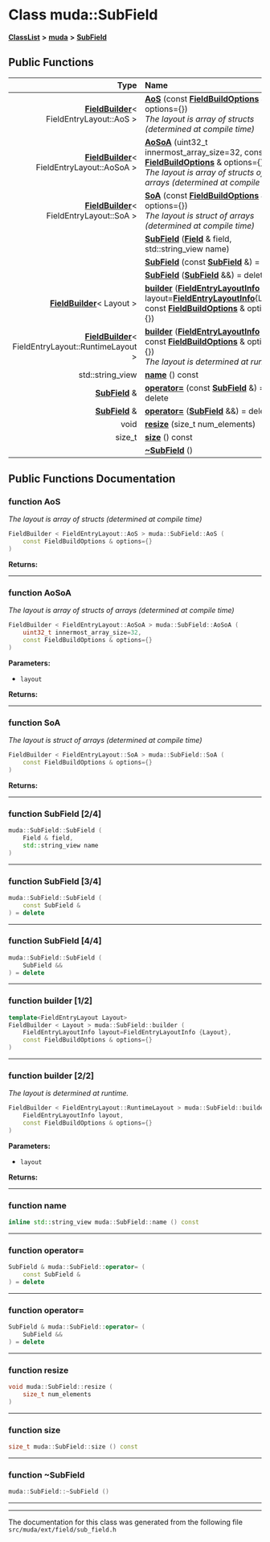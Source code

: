 

# Class muda::SubField



[**ClassList**](annotated.md) **>** [**muda**](namespacemuda.md) **>** [**SubField**](classmuda_1_1_sub_field.md)










































## Public Functions

| Type | Name |
| ---: | :--- |
|  [**FieldBuilder**](classmuda_1_1_field_builder.md)&lt; FieldEntryLayout::AoS &gt; | [**AoS**](#function-aos) (const [**FieldBuildOptions**](classmuda_1_1_field_build_options.md) & options={}) <br>_The layout is array of structs (determined at compile time)_  |
|  [**FieldBuilder**](classmuda_1_1_field_builder.md)&lt; FieldEntryLayout::AoSoA &gt; | [**AoSoA**](#function-aosoa) (uint32\_t innermost\_array\_size=32, const [**FieldBuildOptions**](classmuda_1_1_field_build_options.md) & options={}) <br>_The layout is array of structs of arrays (determined at compile time)_  |
|  [**FieldBuilder**](classmuda_1_1_field_builder.md)&lt; FieldEntryLayout::SoA &gt; | [**SoA**](#function-soa) (const [**FieldBuildOptions**](classmuda_1_1_field_build_options.md) & options={}) <br>_The layout is struct of arrays (determined at compile time)_  |
|   | [**SubField**](#function-subfield-24) ([**Field**](classmuda_1_1_field.md) & field, std::string\_view name) <br> |
|   | [**SubField**](#function-subfield-34) (const [**SubField**](classmuda_1_1_sub_field.md) &) = delete<br> |
|   | [**SubField**](#function-subfield-44) ([**SubField**](classmuda_1_1_sub_field.md) &&) = delete<br> |
|  [**FieldBuilder**](classmuda_1_1_field_builder.md)&lt; Layout &gt; | [**builder**](#function-builder-12) ([**FieldEntryLayoutInfo**](classmuda_1_1_field_entry_layout_info.md) layout=[**FieldEntryLayoutInfo**](classmuda_1_1_field_entry_layout_info.md){Layout}, const [**FieldBuildOptions**](classmuda_1_1_field_build_options.md) & options={}) <br> |
|  [**FieldBuilder**](classmuda_1_1_field_builder.md)&lt; FieldEntryLayout::RuntimeLayout &gt; | [**builder**](#function-builder-22) ([**FieldEntryLayoutInfo**](classmuda_1_1_field_entry_layout_info.md) layout, const [**FieldBuildOptions**](classmuda_1_1_field_build_options.md) & options={}) <br>_The layout is determined at runtime._  |
|  std::string\_view | [**name**](#function-name) () const<br> |
|  [**SubField**](classmuda_1_1_sub_field.md) & | [**operator=**](#function-operator) (const [**SubField**](classmuda_1_1_sub_field.md) &) = delete<br> |
|  [**SubField**](classmuda_1_1_sub_field.md) & | [**operator=**](#function-operator_1) ([**SubField**](classmuda_1_1_sub_field.md) &&) = delete<br> |
|  void | [**resize**](#function-resize) (size\_t num\_elements) <br> |
|  size\_t | [**size**](#function-size) () const<br> |
|   | [**~SubField**](#function-subfield) () <br> |




























## Public Functions Documentation




### function AoS 

_The layout is array of structs (determined at compile time)_ 
```C++
FieldBuilder < FieldEntryLayout::AoS > muda::SubField::AoS (
    const FieldBuildOptions & options={}
) 
```





**Returns:**







        

<hr>



### function AoSoA 

_The layout is array of structs of arrays (determined at compile time)_ 
```C++
FieldBuilder < FieldEntryLayout::AoSoA > muda::SubField::AoSoA (
    uint32_t innermost_array_size=32,
    const FieldBuildOptions & options={}
) 
```





**Parameters:**


* `layout` 



**Returns:**







        

<hr>



### function SoA 

_The layout is struct of arrays (determined at compile time)_ 
```C++
FieldBuilder < FieldEntryLayout::SoA > muda::SubField::SoA (
    const FieldBuildOptions & options={}
) 
```





**Returns:**







        

<hr>



### function SubField [2/4]

```C++
muda::SubField::SubField (
    Field & field,
    std::string_view name
) 
```




<hr>



### function SubField [3/4]

```C++
muda::SubField::SubField (
    const SubField &
) = delete
```




<hr>



### function SubField [4/4]

```C++
muda::SubField::SubField (
    SubField &&
) = delete
```




<hr>



### function builder [1/2]

```C++
template<FieldEntryLayout Layout>
FieldBuilder < Layout > muda::SubField::builder (
    FieldEntryLayoutInfo layout=FieldEntryLayoutInfo {Layout},
    const FieldBuildOptions & options={}
) 
```




<hr>



### function builder [2/2]

_The layout is determined at runtime._ 
```C++
FieldBuilder < FieldEntryLayout::RuntimeLayout > muda::SubField::builder (
    FieldEntryLayoutInfo layout,
    const FieldBuildOptions & options={}
) 
```





**Parameters:**


* `layout` 



**Returns:**







        

<hr>



### function name 

```C++
inline std::string_view muda::SubField::name () const
```




<hr>



### function operator= 

```C++
SubField & muda::SubField::operator= (
    const SubField &
) = delete
```




<hr>



### function operator= 

```C++
SubField & muda::SubField::operator= (
    SubField &&
) = delete
```




<hr>



### function resize 

```C++
void muda::SubField::resize (
    size_t num_elements
) 
```




<hr>



### function size 

```C++
size_t muda::SubField::size () const
```




<hr>



### function ~SubField 

```C++
muda::SubField::~SubField () 
```




<hr>

------------------------------
The documentation for this class was generated from the following file `src/muda/ext/field/sub_field.h`

